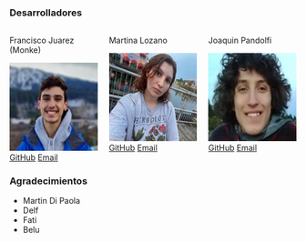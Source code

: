 ### Desarrolladores

<div style="display: flex; justify-content: space-between;">
 <div style="margin-right: 20px;">
  <p>Francisco Juarez (Monke)</p>
  <img src="assets/pancho.png" alt="Francisco Juarez (Monke)">
    <a href="https://github.com/franjuarez">GitHub</a>
    <a href="mailto:fjuarez@fi.uba.ar">Email</a>
 </div>

 <div style="margin-right: 20px;">
  <p>Martina Lozano</p>
  <img src="assets/martina.png" alt="Martina Lozano">
    <a href="https://github.com/MLozano01">GitHub</a>
    <a href="mailto:mlozano@fi.uba.ar">Email</a>
 </div>

 <div>
  <p>Joaquin Pandolfi</p>
  <img src="assets/joaquin.png" alt="Joaquin Pandolfi">
    <a href="https://github.com/PandolfiJoaquin">GitHub</a>
    <a href="mailto:joacopandolfi@gmail.com">Email</a>
 </div>
</div>


### Agradecimientos
- Martin Di Paola
- Delf
- Fati
- Belu
